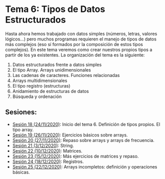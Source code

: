# Tema 6: Tipos de Datos Estructurados

Hasta ahora hemos trabajado con datos simples (números, letras, valores lógicos...) pero muchos programas requieren el manejo de tipos de datos más complejos (eso sí formados por la composición de estos tipos complejos). En este tema veremos como crear nuestros propios tipos a partir de los ya existentes. La organización del tema es la siguiente:

1. Datos estructurados frente a datos simples
2. El tipo Array. Arrays unidimensionales
3. Las cadenas de caracteres. Funciones relacionadas
4. Arrays multidimensionales
5. El tipo registro (estructuras)
6. Anidamiento de estructuras de datos
7. Búsqueda y ordenación

## Sesiones:
* [Sesión 18 (24/11/2020)](tema5/sesion18.md): Inicio del tema 6. Definición de tipos propios. El tipo array.
* [Sesión 19 (26/11/2020)](tema6/sesion19.md): Ejercicios básicos sobre arrays.
* [Sesión 20 (27/11/2020)](tema6/sesion20.md): Repaso sobre arrays y arrays de frecuencia.
* [Sesión 21 (3/12/2020)](tema6/sesion21.md): String.
* [Sesión 22 (10/12/2020)](tema6/sesion22.md): Matrices.
* [Sesión 23 (15/12/2020)](tema6/sesion23.md): Más ejercicios de matrices y repaso.
* [Sesión 24 (18/12/2020)](tema6/sesion24.md): Registros.
* [Sesión 25 (22/12/2020)](tema6/sesion25.md): Arrays incompletos: definición y operaciones básicas.

